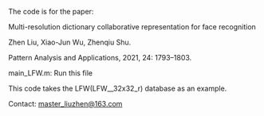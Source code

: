 The code is for the paper:

Multi-resolution dictionary collaborative representation for face recognition

Zhen Liu, Xiao-Jun Wu, Zhenqiu Shu. 

Pattern Analysis and Applications, 2021, 24: 1793–1803.

main_LFW.m: Run this file

This code takes the LFW(LFW__32x32_r) database as an example.

Contact: master_liuzhen@163.com
